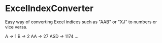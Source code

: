 # ExcelIndexConverter

Easy way of converting Excel indices such as "AAB" or "XJ" to numbers or vice versa.

A -> 1
B -> 2
AA -> 27
ASD -> 1174
...
